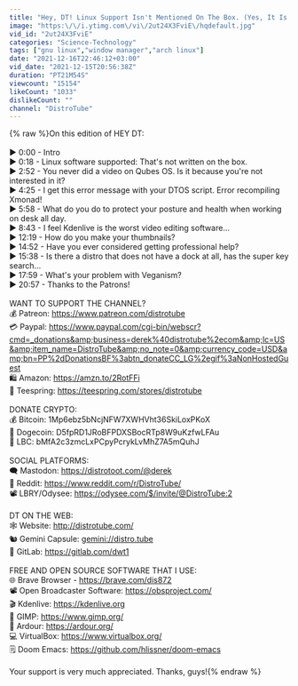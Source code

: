 ```yaml
---
title: "Hey, DT! Linux Support Isn't Mentioned On The Box. (Yes, It Is!)"
image: "https:\/\/i.ytimg.com\/vi\/2ut24X3FviE\/hqdefault.jpg"
vid_id: "2ut24X3FviE"
categories: "Science-Technology"
tags: ["gnu linux","window manager","arch linux"]
date: "2021-12-16T22:46:12+03:00"
vid_date: "2021-12-15T20:56:38Z"
duration: "PT21M54S"
viewcount: "15154"
likeCount: "1033"
dislikeCount: ""
channel: "DistroTube"
---
```

{% raw %}On this edition of HEY DT:<br /><br />► 0:00 - Intro<br />► 0:18 -  Linux software supported: That's not written on the box.<br />► 2:52 - You never did a video on Qubes OS. Is it because you're not interested in it?<br />► 4:25 - I get this error message with your DTOS script. Error recompiling Xmonad!<br />► 5:58 - What do you do to protect your posture and health when working on desk all day.<br />► 8:43 - I feel Kdenlive is the worst video editing software...<br />► 12:19 - How do you make your thumbnails?<br />► 14:52 - Have you ever considered getting professional help?<br />► 15:38 - Is there a distro that does not have a dock at all, has the super key search...<br />► 17:59 - What's your problem with Veganism?<br />► 20:57 - Thanks to the Patrons!<br /><br />WANT TO SUPPORT THE CHANNEL? <br />💰 Patreon: <a rel="nofollow" target="blank" href="https://www.patreon.com/distrotube">https://www.patreon.com/distrotube</a> <br />💳 Paypal: <a rel="nofollow" target="blank" href="https://www.paypal.com/cgi-bin/webscr?cmd=_donations&amp;business=derek%40distrotube%2ecom&amp;lc=US&amp;item_name=DistroTube&amp;no_note=0&amp;currency_code=USD&amp;bn=PP%2dDonationsBF%3abtn_donateCC_LG%2egif%3aNonHostedGuest">https://www.paypal.com/cgi-bin/webscr?cmd=_donations&amp;business=derek%40distrotube%2ecom&amp;lc=US&amp;item_name=DistroTube&amp;no_note=0&amp;currency_code=USD&amp;bn=PP%2dDonationsBF%3abtn_donateCC_LG%2egif%3aNonHostedGuest</a><br />🛍️ Amazon: <a rel="nofollow" target="blank" href="https://amzn.to/2RotFFi">https://amzn.to/2RotFFi</a><br />👕 Teespring: <a rel="nofollow" target="blank" href="https://teespring.com/stores/distrotube">https://teespring.com/stores/distrotube</a><br /><br />DONATE CRYPTO:<br />💰 Bitcoin: 1Mp6ebz5bNcjNFW7XWHVht36SkiLoxPKoX<br />🐶 Dogecoin: D5fpRD1JRoBFPDXSBocRTp8W9uKzfwLFAu<br />📕 LBC: bMfA2c3zmcLxPCpyPcrykLvMhZ7A5mQuhJ<br /><br />SOCIAL PLATFORMS: <br />🗨️ Mastodon: <a rel="nofollow" target="blank" href="https://distrotoot.com/@derek">https://distrotoot.com/@derek</a><br />👫 Reddit: <a rel="nofollow" target="blank" href="https://www.reddit.com/r/DistroTube/">https://www.reddit.com/r/DistroTube/</a><br />📽️ LBRY/Odysee: <a rel="nofollow" target="blank" href="https://odysee.com/$/invite/@DistroTube:2">https://odysee.com/$/invite/@DistroTube:2</a><br /><br />DT ON THE WEB:<br />🕸️ Website: <a rel="nofollow" target="blank" href="http://distrotube.com/">http://distrotube.com/</a><br />🐿️ Gemini Capsule: <a rel="nofollow" target="blank" href="gemini://distro.tube">gemini://distro.tube</a><br />📁 GitLab: <a rel="nofollow" target="blank" href="https://gitlab.com/dwt1">https://gitlab.com/dwt1</a>  <br /><br />FREE AND OPEN SOURCE SOFTWARE THAT I USE:<br />🌐 Brave Browser - <a rel="nofollow" target="blank" href="https://brave.com/dis872">https://brave.com/dis872</a> <br />📽️ Open Broadcaster Software: <a rel="nofollow" target="blank" href="https://obsproject.com/">https://obsproject.com/</a><br />🎬 Kdenlive: <a rel="nofollow" target="blank" href="https://kdenlive.org">https://kdenlive.org</a><br />🎨 GIMP: <a rel="nofollow" target="blank" href="https://www.gimp.org/">https://www.gimp.org/</a><br />🎵  Ardour: <a rel="nofollow" target="blank" href="https://ardour.org/">https://ardour.org/</a><br />💻 VirtualBox: <a rel="nofollow" target="blank" href="https://www.virtualbox.org/">https://www.virtualbox.org/</a><br />🗒️ Doom Emacs: <a rel="nofollow" target="blank" href="https://github.com/hlissner/doom-emacs">https://github.com/hlissner/doom-emacs</a><br /><br />Your support is very much appreciated. Thanks, guys!{% endraw %}
